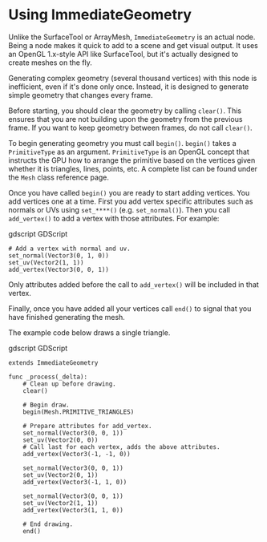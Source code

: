 

# Using ImmediateGeometry

Unlike the SurfaceTool or ArrayMesh, `ImmediateGeometry` is an actual
node. Being a node makes it quick to add to a scene and get visual output. It uses an OpenGL 1.x-style
API like SurfaceTool, but it's actually designed to create meshes on the fly.

Generating complex geometry (several thousand vertices) with this node is inefficient, even if it's
done only once. Instead, it is designed to generate simple geometry that changes every frame.

Before starting, you should clear the geometry by calling `clear()`. This ensures that
you are not building upon the geometry from the previous frame. If you want to keep geometry between frames, do
not call `clear()`.

To begin generating geometry you must call `begin()`. `begin()` takes a `PrimitiveType` as an argument.
`PrimitiveType` is an OpenGL concept that instructs the GPU how to arrange the primitive based on the
vertices given whether it is triangles, lines, points, etc. A complete list can be found under
the `Mesh` class reference page.

Once you have called `begin()` you are ready to start adding vertices. You add vertices one at a time.
First you add vertex specific attributes such as normals or UVs using `set_****()` (e.g. `set_normal()`).
Then you call `add_vertex()` to add a vertex with those attributes. For example:

gdscript GDScript

```
# Add a vertex with normal and uv.
set_normal(Vector3(0, 1, 0))
set_uv(Vector2(1, 1))
add_vertex(Vector3(0, 0, 1))
```

Only attributes added before the call to `add_vertex()` will be included in that vertex.

Finally, once you have added all your vertices call `end()` to signal that you have finished generating the mesh.

The example code below draws a single triangle.

gdscript GDScript

```
extends ImmediateGeometry

func _process(_delta):
    # Clean up before drawing.
    clear()

    # Begin draw.
    begin(Mesh.PRIMITIVE_TRIANGLES)

    # Prepare attributes for add_vertex.
    set_normal(Vector3(0, 0, 1))
    set_uv(Vector2(0, 0))
    # Call last for each vertex, adds the above attributes.
    add_vertex(Vector3(-1, -1, 0))

    set_normal(Vector3(0, 0, 1))
    set_uv(Vector2(0, 1))
    add_vertex(Vector3(-1, 1, 0))

    set_normal(Vector3(0, 0, 1))
    set_uv(Vector2(1, 1))
    add_vertex(Vector3(1, 1, 0))

    # End drawing.
    end()
```